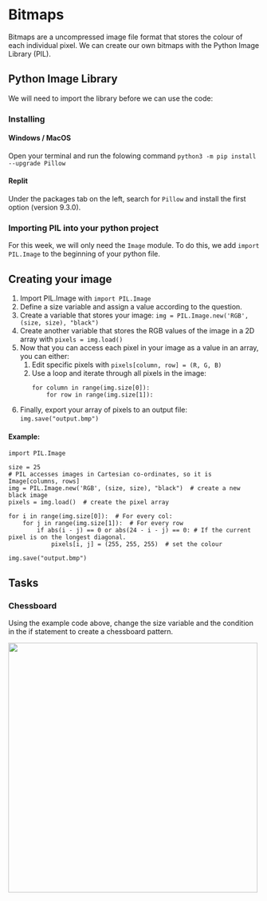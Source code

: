# Bitmaps

Bitmaps are a uncompressed image file format that stores the colour of each individual pixel. We can create our own bitmaps with the Python Image Library (PIL).

## Python Image Library

We will need to import the library before we can use the code:

### Installing
#### Windows / MacOS
Open your terminal and run the folowing command
```python3 -m pip install --upgrade Pillow```

#### Replit
Under the packages tab on the left, search for ```Pillow``` and install the first option (version 9.3.0).

### Importing PIL into your python project
For this week, we will only need the ```Image``` module. To do this, we add ```import PIL.Image``` to the beginning of your python file.

## Creating your image

1. Import PIL.Image with ```import PIL.Image```
2. Define a size variable and assign a value according to the question.
3. Create a variable that stores your image: ```img = PIL.Image.new('RGB', (size, size), "black")```
4. Create another variable that stores the RGB values of the image in a 2D array with ```pixels = img.load()```
5. Now that you can access each pixel in your image as a value in an array, you can either:
   1. Edit specific pixels with ```pixels[column, row] = (R, G, B)```
   2. Use a loop and iterate through all pixels in the image:
        ```
        for column in range(img.size[0]):
            for row in range(img.size[1]):
        ```
6. Finally, export your array of pixels to an output file: ```img.save("output.bmp")```

#### Example:
```
import PIL.Image

size = 25
# PIL accesses images in Cartesian co-ordinates, so it is Image[columns, rows]
img = PIL.Image.new('RGB', (size, size), "black")  # create a new black image
pixels = img.load()  # create the pixel array

for i in range(img.size[0]):  # For every col:
    for j in range(img.size[1]):  # For every row
        if abs(i - j) == 0 or abs(24 - i - j) == 0: # If the current pixel is on the longest diagonal.
            pixels[i, j] = (255, 255, 255)  # set the colour

img.save("output.bmp")
```

## Tasks

### Chessboard
Using the example code above, change the size variable and the condition in the if statement to create a chessboard pattern.

<img src="examples/chess.jpg" height=500px />

